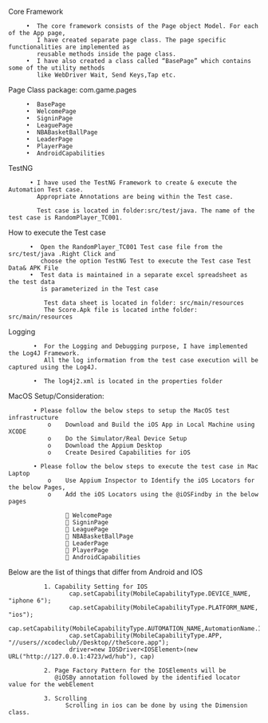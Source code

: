 Core Framework

         •	The core framework consists of the Page object Model. For each of the App page,
            I have created separate page class. The page specific functionalities are implemented as
            reusable methods inside the page class.
         •	I have also created a class called “BasePage” which contains some of the utility methods 
            like WebDriver Wait, Send Keys,Tap etc.
Page Class package: com.game.pages	
        
         •	BasePage
         •	WelcomePage
         •	SigninPage
         •	LeaguePage
         •	NBABasketBallPage
         •	LeaderPage
         •	PlayerPage
         •	AndroidCapabilities

TestNG	

          •	I have used the TestNG Framework to create & execute the Automation Test case. 
            Appropriate Annotations are being within the Test case.
	
            Test case is located in folder:src/test/java. The name of the test case is RandomPlayer_TC001. 
            
How to execute the Test case
         
          •	 Open the RandomPlayer_TC001 Test case file from the src/test/java .Right Click and
             choose the option TestNG Test to execute the Test case Test Data& APK File
          •	 Test data is maintained in a separate excel spreadsheet as the test data
             is parameterized in the Test case

              Test data sheet is located in folder: src/main/resources
              The Score.Apk file is located inthe folder:  src/main/resources
 
 Logging
 
           •  For the Logging and Debugging purpose, I have implemented the Log4J Framework.
              All the log information from the test case execution will be captured using the Log4J.

           •  The log4j2.xml is located in the properties folder

MacOS Setup/Consideration:

           • Please follow the below steps to setup the MacOS test infrastructure
               o	Download and Build the iOS App in Local Machine using XCODE
               o	Do the Simulator/Real Device Setup
               o	Download the Appium Desktop
               o	Create Desired Capabilities for iOS

           • Please follow the below steps to execute the test case in Mac Laptop
               o	Use Appium Inspector to Identify the iOS Locators for the below Pages,
               o	Add the iOS Locators using the @iOSFindby in the below pages

                     WelcomePage
                     SigninPage
                     LeaguePage
                     NBABasketBallPage
                     LeaderPage
                     PlayerPage
                     AndroidCapabilities
                    
Below are the list of things that differ from Android and IOS

              1. Capability Setting for IOS
                     cap.setCapability(MobileCapabilityType.DEVICE_NAME, "iphone 6");
                     cap.setCapability(MobileCapabilityType.PLATFORM_NAME, "ios");
                     cap.setCapability(MobileCapabilityType.AUTOMATION_NAME,AutomationName.IOS_XCUI_TEST);
                     cap.setCapability(MobileCapabilityType.APP,  "//users//xcodeclub//Desktop//theScore.app");
                     driver=new IOSDriver<IOSElement>(new URL("http://127.0.0.1:4723/wd/hub"), cap)

              2. Page Factory Pattern for the IOSElements will be 
                 @iOSBy annotation followed by the identified locator value for the webElement
                
              3. Scrolling 
                    Scrolling in ios can be done by using the Dimension class.
                    

